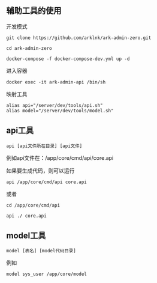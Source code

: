 ## 辅助工具的使用

开发模式

```
git clone https://github.com/arklnk/ark-admin-zero.git
```

```
cd ark-admin-zero
```

```
docker-compose -f docker-compose-dev.yml up -d
```

进入容器

```
docker exec -it ark-admin-api /bin/sh
```

映射工具

```
alias api="/server/dev/tools/api.sh"
alias model="/server/dev/tools/model.sh"
```

## api工具

```
api [api文件所在目录] [api文件]
```

例如api文件在：/app/core/cmd/api/core.api

如果要生成代码，则可以运行

```
api /app/core/cmd/api core.api
```

或者

```
cd /app/core/cmd/api
```

```
api ./ core.api
```

## model工具

```
model [表名] [model代码目录]
```

例如

```
model sys_user /app/core/model
```


